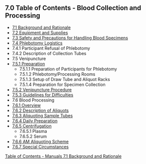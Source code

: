 ## 7.0 Table of Contents - Blood Collection and Processing

* [7.1 Background and Rationale](:pages_path:/manuals/blood-collection-processing/7-01-background-rationale.md)
* [7.2 Equipment and Supplies](:pages_path:/manuals/blood-collection-processing/7-02-equipment-supplies.md)
* [7.3 Safety and Precautions for Handling Blood Specimens](:pages_path:/manuals/blood-collection-processing/7-03-safety-precautions.md)
* [7.4 Phlebotomy Logistics](:pages_path:/manuals/blood-collection-processing/7-04-phlebotomy-logistics.md)
 * 7.4.1 Participant Refusal of Phlebotomy
 * 7.4.2 Description of Collection Tubes
* 7.5 Venipuncture
 * [7.5.1 Preparation](:pages_path:/manuals/blood-collection-processing/7-05-01-preparation.md)
    * 7.5.1.1 Preparation of Participants for Phlebotomy
    * 7.5.1.2 Phlebotomy/Processing Rooms
    * 7.5.1.3 Setup of Draw Tube and Aliquot Racks
    * 7.5.1.4 Preparation for Specimen Collection
 * [7.5.2 Venipuncture Procedure](:pages_path:/manuals/blood-collection-processing/7-05-02-venipuncture-procedure.md)
 * [7.5.3 Guidelines for Difficulties](:pages_path:/manuals/blood-collection-processing/7-05-03-guidelines-for-difficulties.md)
* 7.6 Blood Processing
 * [7.6.1 Overview](:pages_path:/manuals/blood-collection-processing/7-06-01-overview.md)
 * [7.6.2 Description of Aliquots](:pages_path:/manuals/blood-collection-processing/7-06-02-description-of-aliquots.md)
 * [7.6.3 Aliquoting Sample Tubes](:pages_path:/manuals/blood-collection-processing/7-06-03-aliquoting-sample-tubes.md)
 * [7.6.4 Daily Preparation](:pages_path:/manuals/blood-collection-processing/7-06-04-daily-preparation.md)
 * [7.6.5 Centrifugation](:pages_path:/manuals/blood-collection-processing/7-06-05-centrifugation.md)
    * 7.6.5.1 Plasma
    * 7.6.5.2 Serum
 * [7.6.6 AM Aliquoting Scheme](:pages_path:/manuals/blood-collection-processing/7-06-06-am-aliquoting-scheme.md)
 * [7.6.7 Special Circumstances](:pages_path:/manuals/blood-collection-processing/7-06-07-special-circumstances.md)




<div class="center">
<div class="btn-group">
  <a href=":pages_path:/manuals/manual-toc.md" class="btn btn-default">
    <span class="glyphicon glyphicon-chevron-up"></span>
    Table of Contents - Manuals
  </a>

  <a href=":pages_path:/manuals/blood-collection-processing/7-01-background-rationale.md" class="btn btn-success">
    7.1 Background and Rationale
    <span class="glyphicon glyphicon-chevron-right"></span>
  </a>
</div>
</div>
